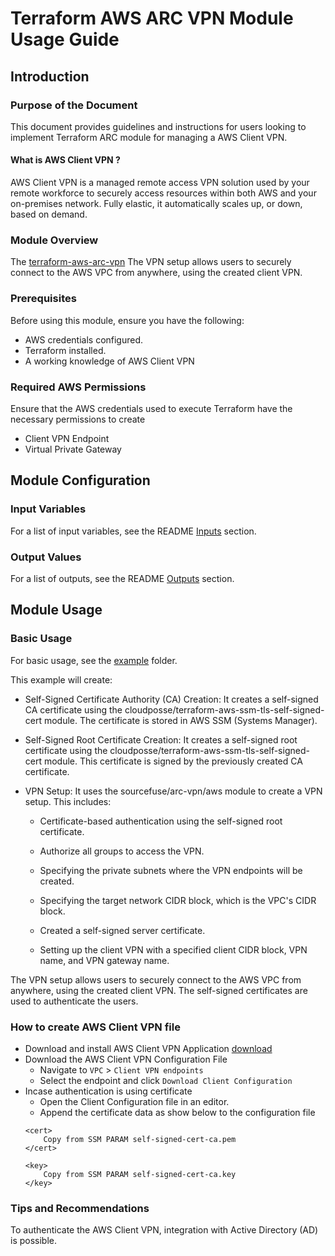 # Terraform AWS ARC VPN Module Usage Guide

## Introduction

### Purpose of the Document

This document provides guidelines and instructions for users looking to implement Terraform ARC module for managing a AWS Client VPN.

#### What is AWS Client VPN ?
AWS Client VPN is a managed remote access VPN solution used by your remote workforce to securely access resources within both AWS and your on-premises network. Fully elastic, it automatically scales up, or down, based on demand.

### Module Overview

The [terraform-aws-arc-vpn](https://github.com/sourcefuse/terraform-aws-arc-vpn) The VPN setup allows users to securely connect to the AWS VPC from anywhere, using the created client VPN.

### Prerequisites

Before using this module, ensure you have the following:

- AWS credentials configured.
- Terraform installed.
- A working knowledge of AWS Client VPN

### Required AWS Permissions

Ensure that the AWS credentials used to execute Terraform have the necessary permissions to create
 - Client VPN Endpoint
 - Virtual Private Gateway

## Module Configuration

### Input Variables

For a list of input variables, see the README [Inputs](https://github.com/sourcefuse/terraform-aws-arc-vpn?tab=readme-ov-file#inputs) section.

### Output Values

For a list of outputs, see the README [Outputs](https://github.com/sourcefuse/terraform-aws-arc-vpn?tab=readme-ov-file#outputs) section.

## Module Usage

### Basic Usage

For basic usage, see the [example](https://github.com/sourcefuse/terraform-aws-arc-vpn/tree/main/example) folder.

This example will create:

- Self-Signed Certificate Authority (CA) Creation: It creates a self-signed CA certificate using the cloudposse/terraform-aws-ssm-tls-self-signed-cert module. The certificate is stored in AWS SSM (Systems Manager).

- Self-Signed Root Certificate Creation: It creates a self-signed root certificate using the cloudposse/terraform-aws-ssm-tls-self-signed-cert module. This certificate is signed by the previously created CA certificate.

- VPN Setup: It uses the sourcefuse/arc-vpn/aws module to create a VPN setup. This includes:

	- Certificate-based authentication using the self-signed root certificate.

	- Authorize all groups to access the VPN.

	- Specifying the private subnets where the VPN endpoints will be created.

	- Specifying the target network CIDR block, which is the VPC's CIDR block.

	- Created a self-signed server certificate.

	- Setting up the client VPN with a specified client CIDR block, VPN name, and VPN gateway name.

The VPN setup allows users to securely connect to the AWS VPC from anywhere, using the created client VPN. The self-signed certificates are used to authenticate the users.

### How to create AWS Client VPN file
- Download and install AWS Client VPN Application [download](https://aws.amazon.com/vpn/client-vpn-download/)
- Download the AWS Client VPN Configuration File
	- Navigate to `VPC` > `Client VPN endpoints`
	- Select the endpoint and click `Download Client Configuration`
- Incase authentication is using certificate
	- Open the Client Configuration file in an editor.
	- Append the certificate data as show below to the configuration file
	```
	<cert>
		Copy from SSM PARAM self-signed-cert-ca.pem
	</cert>

	<key>
		Copy from SSM PARAM self-signed-cert-ca.key
	</key>
	```



### Tips and Recommendations

To authenticate the AWS Client VPN, integration with Active Directory (AD) is possible.
